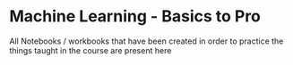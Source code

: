 # Machine Learning - Basics to Pro
All Notebooks / workbooks that have been created in order to practice the things taught in the course are present here
